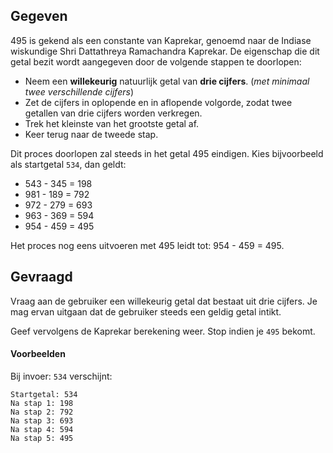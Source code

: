 ## Gegeven

495 is gekend als een constante van Kaprekar, genoemd naar de Indiase wiskundige Shri Dattathreya Ramachandra Kaprekar. De eigenschap die dit getal bezit wordt aangegeven door de volgende stappen te doorlopen:

- Neem een **willekeurig** natuurlijk getal van **drie cijfers**. (*met minimaal twee verschillende cijfers*)
- Zet de cijfers in oplopende en in aflopende volgorde, zodat twee getallen van drie cijfers worden verkregen.
- Trek het kleinste van het grootste getal af.
- Keer terug naar de tweede stap.

Dit proces doorlopen zal steeds in het getal 495 eindigen. Kies bijvoorbeeld als startgetal `534`, dan geldt:

- 543 - 345 = 198
- 981 - 189 = 792
- 972 - 279 = 693
- 963 - 369 = 594
- 954 - 459 = 495

Het proces nog eens uitvoeren met 495 leidt tot: 954 - 459 = 495.

## Gevraagd

Vraag aan de gebruiker een willekeurig getal dat bestaat uit drie cijfers. Je mag ervan uitgaan dat de gebruiker steeds een geldig getal intikt.

Geef vervolgens de Kaprekar berekening weer. Stop indien je `495` bekomt.

#### Voorbeelden

Bij invoer: `534` verschijnt:

```
Startgetal: 534
Na stap 1: 198
Na stap 2: 792
Na stap 3: 693
Na stap 4: 594
Na stap 5: 495
```